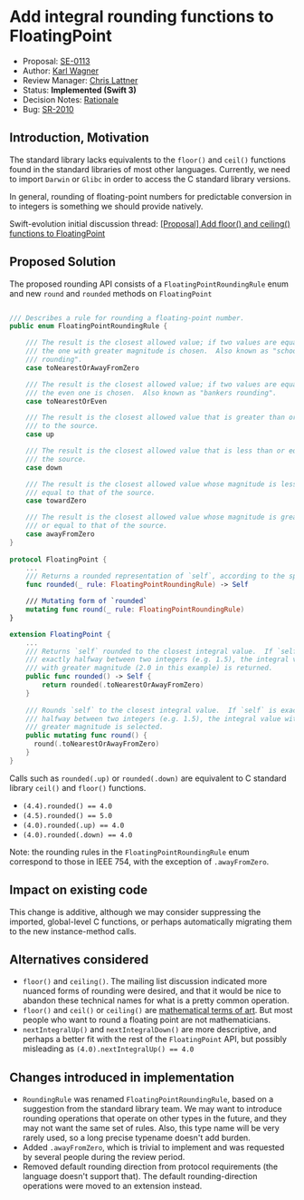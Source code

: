 # Add integral rounding functions to FloatingPoint

* Proposal: [SE-0113](0113-rounding-functions-on-floatingpoint.md)
* Author: [Karl Wagner](https://github.com/karwa)
* Review Manager: [Chris Lattner](http://github.com/lattner)
* Status: **Implemented (Swift 3)**
* Decision Notes: [Rationale](https://forums.swift.org/t/accepted-se-0113-add-integral-rounding-functions-to-floatingpoint/3308)
* Bug: [SR-2010](https://bugs.swift.org/browse/SR-2010)

## Introduction, Motivation

The standard library lacks equivalents to the `floor()` and `ceil()` functions found in the standard libraries of most other languages. Currently, we need to import `Darwin` or `Glibc` in order to access the C standard library versions.

In general, rounding of floating-point numbers for predictable conversion in to integers is something we should provide natively.

Swift-evolution initial discussion thread: [\[Proposal\] Add floor() and ceiling() functions to FloatingPoint
](https://forums.swift.org/t/proposal-add-floor-and-ceiling-functions-to-floatingpoint/3139)

## Proposed Solution

The proposed rounding API consists of a `FloatingPointRoundingRule` enum and new `round` and `rounded` methods on `FloatingPoint`


```swift

/// Describes a rule for rounding a floating-point number.
public enum FloatingPointRoundingRule {

    /// The result is the closest allowed value; if two values are equally close,
    /// the one with greater magnitude is chosen.  Also known as "schoolbook
    /// rounding".
    case toNearestOrAwayFromZero

    /// The result is the closest allowed value; if two values are equally close,
    /// the even one is chosen.  Also known as "bankers rounding".
    case toNearestOrEven

    /// The result is the closest allowed value that is greater than or equal
    /// to the source.
    case up

    /// The result is the closest allowed value that is less than or equal to
    /// the source.
    case down

    /// The result is the closest allowed value whose magnitude is less than or
    /// equal to that of the source.
    case towardZero

    /// The result is the closest allowed value whose magnitude is greater than
    /// or equal to that of the source.
    case awayFromZero
}
	
protocol FloatingPoint {
    ...
    /// Returns a rounded representation of `self`, according to the specified rounding rule.
    func rounded(_ rule: FloatingPointRoundingRule) -> Self

    /// Mutating form of `rounded`
    mutating func round(_ rule: FloatingPointRoundingRule)
}

extension FloatingPoint {
    ...
    /// Returns `self` rounded to the closest integral value.  If `self` is
    /// exactly halfway between two integers (e.g. 1.5), the integral value
    /// with greater magnitude (2.0 in this example) is returned.
    public func rounded() -> Self {
        return rounded(.toNearestOrAwayFromZero)
    }
  
    /// Rounds `self` to the closest integral value.  If `self` is exactly
    /// halfway between two integers (e.g. 1.5), the integral value with
    /// greater magnitude is selected.
    public mutating func round() {
      round(.toNearestOrAwayFromZero)
    }
}
```

Calls such as `rounded(.up)` or `rounded(.down)` are equivalent to C standard library `ceil()` and `floor()` functions.
- `(4.4).rounded() == 4.0`
- `(4.5).rounded() == 5.0`
- `(4.0).rounded(.up) == 4.0`
- `(4.0).rounded(.down) == 4.0`

Note: the rounding rules in the `FloatingPointRoundingRule` enum correspond to those in IEEE 754, with the exception of `.awayFromZero`.

## Impact on existing code

This change is additive, although we may consider suppressing the imported, global-level C functions, or perhaps automatically migrating them to the new instance-method calls.

## Alternatives considered

* `floor()` and `ceiling()`. The mailing list discussion indicated more nuanced forms of rounding were desired, and that it would be nice to abandon these technical names for what is a pretty common operation.
* `floor()` and `ceil()` or `ceiling()` are [mathematical terms of art](http://mathworld.wolfram.com/CeilingFunction.html). But most people who want to round a floating point are not mathematicians.
* `nextIntegralUp()` and `nextIntegralDown()` are more descriptive, and perhaps a better fit with the rest of the `FloatingPoint` API, but possibly misleading as `(4.0).nextIntegralUp() == 4.0`

## Changes introduced in implementation
* `RoundingRule` was renamed `FloatingPointRoundingRule`, based on a suggestion from the standard library team.  We may want to introduce rounding operations that operate on other types in the future, and they may not want the same set of rules.  Also, this type name will be very rarely used, so a long precise typename doesn't add burden.
* Added `.awayFromZero`, which is trivial to implement and was requested by several people during the review period.
* Removed default rounding direction from protocol requirements (the language doesn't support that).  The default rounding-direction operations were moved to an extension instead.

